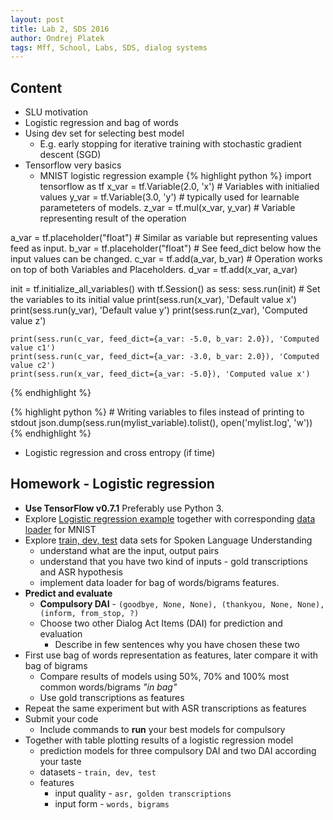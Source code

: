 ```yaml
---
layout: post
title: Lab 2, SDS 2016
author: Ondrej Platek
tags: Mff, School, Labs, SDS, dialog systems 
---
```


## Content

- SLU motivation
- Logistic regression and bag of words
- Using dev set for selecting best model
    - E.g. early stopping for iterative training with stochastic gradient descent (SGD)
- Tensorflow very basics
    - MNIST logistic regression example
{% highlight python %}
import tensorflow as tf
x_var = tf.Variable(2.0, 'x')  # Variables with initialied values
y_var = tf.Variable(3.0, 'y')  # typically used for learnable parameteters of models. 
z_var = tf.mul(x_var, y_var)  # Variable representing result of the operation

a_var = tf.placeholder("float")  # Similar as variable but representing values feed as input.
b_var = tf.placeholder("float")  # See feed_dict below how the input values can be changed.
c_var = tf.add(a_var, b_var)  # Operation works on top of both Variables and Placeholders.
d_var = tf.add(x_var, a_var)

init = tf.initialize_all_variables()
with tf.Session() as sess:
    sess.run(init)  # Set the variables to its initial value
    print(sess.run(x_var), 'Default value x')
    print(sess.run(y_var), 'Default value y')
    print(sess.run(z_var), 'Computed value z')

    print(sess.run(c_var, feed_dict={a_var: -5.0, b_var: 2.0}), 'Computed value c1')
    print(sess.run(c_var, feed_dict={a_var: -3.0, b_var: 2.0}), 'Computed value c2')
    print(sess.run(x_var, feed_dict={a_var: -5.0}), 'Computed value x')
{% endhighlight %}

{% highlight python %}
    # Writing variables to files instead of printing to stdout
    json.dump(sess.run(mylist_variable).tolist(), open('mylist.log', 'w'))
{% endhighlight %}
- Logistic regression and cross entropy (if time)


## Homework - Logistic regression

- **Use TensorFlow v0.7.1** Preferably use Python 3.
- Explore [Logistic regression example](https://raw.githubusercontent.com/oplatek/sds-lab/master/slu/code/logistic_regression.py) together with corresponding [data loader](https://raw.githubusercontent.com/oplatek/sds-lab/master/slu/code/input_data.py) for MNIST
- Explore [train, dev, test](https://github.com/oplatek/sds-lab/tree/master/slu/data) data sets for Spoken Language Understanding
    - understand what are the input, output pairs
    - understand that you have two kind of inputs - gold transcriptions and ASR hypothesis
    - implement data loader for bag of words/bigrams features.
- **Predict and evaluate**
    - **Compulsory DAI** - ``(goodbye, None, None), (thankyou, None, None), (inform, from_stop, ?)``
    - Choose two other Dialog Act Items (DAI) for prediction and evaluation
        - Describe in few sentences why you have chosen these two
- First use bag of words representation as features, later compare it with bag of bigrams
    - Compare results of models using 50%, 70% and 100% most common words/bigrams *"in bag"*
    - Use gold transcriptions as features
- Repeat the same experiment but with ASR transcriptions as features
- Submit your code
    - Include commands to **run** your best models for compulsory
- Together with table plotting results of a logistic regression model
    - prediction models for three compulsory DAI and two DAI according your taste
    - datasets - `train, dev, test`
    - features
        - input quality - `asr, golden transcriptions`
        - input form - `words, bigrams`

